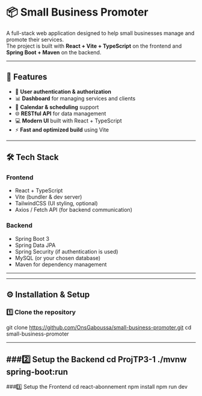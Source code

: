 # 📦 Small Business Promoter

A full-stack web application designed to help small businesses manage and promote their services.  
The project is built with **React + Vite + TypeScript** on the frontend and **Spring Boot + Maven** on the backend.

---

## 🚀 Features

- 🔐 **User authentication & authorization**
- 📊 **Dashboard** for managing services and clients
- 📅 **Calendar & scheduling** support
- 🌐 **RESTful API** for data management
- 💻 **Modern UI** built with React + TypeScript
- ⚡ **Fast and optimized build** using Vite

---

## 🛠️ Tech Stack

### Frontend
- React + TypeScript  
- Vite (bundler & dev server)  
- TailwindCSS (UI styling, optional)  
- Axios / Fetch API (for backend communication)  

### Backend
- Spring Boot 3  
- Spring Data JPA  
- Spring Security (if authentication is used)  
- MySQL (or your chosen database)  
- Maven for dependency management  

---

---

## ⚙️ Installation & Setup

### 1️⃣ Clone the repository
git clone https://github.com/OnsGaboussa/small-business-promoter.git
cd small-business-promoter

---
###2️⃣ Setup the Backend
cd ProjTP3-1
./mvnw spring-boot:run
---
###3️⃣ Setup the Frontend
cd react-abonnement
npm install
npm run dev



